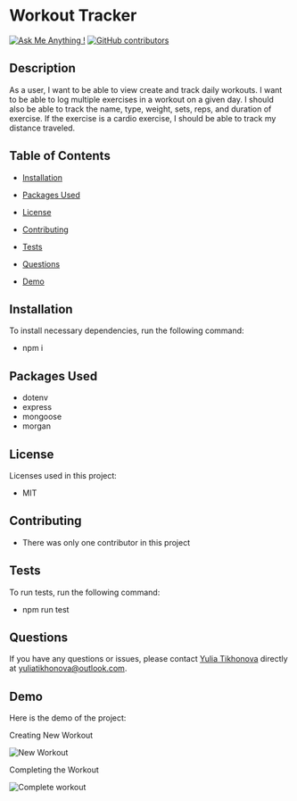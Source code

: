 # Workout Tracker
[![Ask Me Anything !](https://img.shields.io/badge/Ask%20me-anything-1abc9c.svg)](https://github.com/yuliatikhonova/HW-17-Workout-Tracker)
[![GitHub contributors](https://img.shields.io/github/contributors/yuliatikhonova/HW-9-README-Generator.svg)](https://github.com/yuliatikhonova/HW-17-Workout-Tracker)

## Description

  As a user, I want to be able to view create and track daily workouts. I want to be able to log multiple exercises in a workout on a given day. I should also be able to track the name, type, weight, sets, reps, and duration of exercise. If the exercise is a cardio exercise, I should be able to track my distance traveled.

## Table of Contents

  * [Installation](#installation)

  * [Packages Used](#usage) 

  * [License](#license)

  * [Contributing](#contributing)

  * [Tests](#tests)

  * [Questions](#questions)

  * [Demo](#GIF)

## Installation

  To install necessary dependencies, run the following command:
  
  * npm i

## Packages Used 

  * dotenv
  * express
  * mongoose
  * morgan

## License
  Licenses used in this project:

  * MIT 

## Contributing
  
  * There was only one contributor in this project 

## Tests
  To run tests, run the following command:
  
  * npm run test 
  

## Questions
  If you have any questions or issues, please contact [Yulia Tikhonova](undefined) directly at yuliatikhonova@outlook.com. 

## Demo
  Here is the demo of the project:

  Creating New Workout

  ![New Workout](https://user-images.githubusercontent.com/62128411/89112454-ad985780-d417-11ea-9471-1fe186908159.gif)

  Completing the Workout

  ![Complete workout](https://user-images.githubusercontent.com/62128411/89112464-d9b3d880-d417-11ea-90a4-c71dc141aa82.gif)
